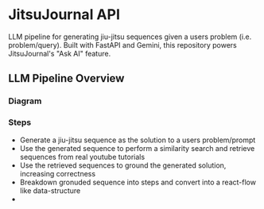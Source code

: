 # JitsuJournal API
LLM pipeline for generating jiu-jitsu sequences given a users problem (i.e. problem/query). Built with FastAPI and Gemini, this repository powers JitsuJournal's "Ask AI" feature.

## LLM Pipeline Overview
### Diagram
### Steps
- Generate a jiu-jitsu sequence as the solution to a users problem/prompt
- Use the generated sequence to perform a similarity search and retrieve sequences from real youtube tutorials
- Use the retrieved sequences to ground the generated solution, increasing correctness
- Breakdown gronuded sequence into steps and convert into a react-flow like data-structure
- 